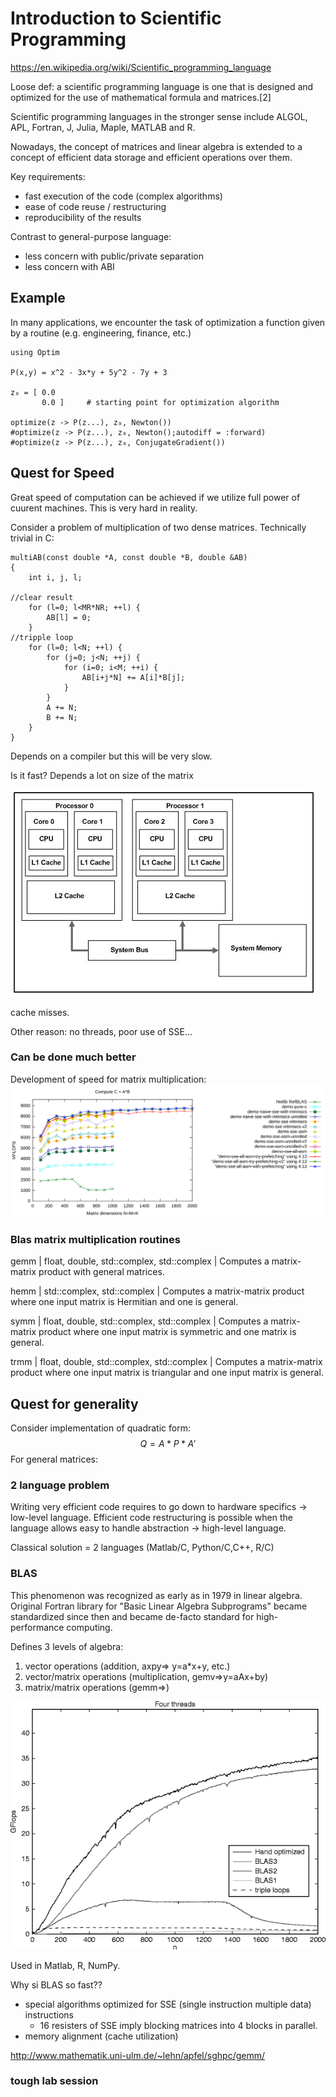 # Introduction to Scientific Programming

https://en.wikipedia.org/wiki/Scientific_programming_language

Loose def: a scientific programming language is one that is designed and optimized for the use of mathematical formula and matrices.[2] 

Scientific programming languages in the stronger sense include ALGOL, APL, Fortran, J, Julia, Maple, MATLAB and R.

Nowadays, the concept of matrices and linear algebra is extended to a concept of efficient data storage and efficient operations over them.

Key requirements:
- fast execution of the code (complex algorithms)
- ease of code reuse / restructuring 
- reproducibility of the results

Contrast to general-purpose language:
- less concern with public/private separation
- less concern with ABI 

## Example
In many applications, we encounter the task of optimization a function given by a routine (e.g. engineering, finance, etc.)

```
using Optim

P(x,y) = x^2 - 3x*y + 5y^2 - 7y + 3

z₀ = [ 0.0
       0.0 ]     # starting point for optimization algorithm

optimize(z -> P(z...), z₀, Newton())
#optimize(z -> P(z...), z₀, Newton();autodiff = :forward)
#optimize(z -> P(z...), z₀, ConjugateGradient())

```

## Quest for Speed
Great speed of computation can be achieved if we utilize full power of cuurent machines. This is very hard in reality. 

Consider a problem of multiplication of two dense matrices.
Technically trivial in C:
```
multiAB(const double *A, const double *B, double &AB)
{
    int i, j, l;

//clear result
    for (l=0; l<MR*NR; ++l) {
        AB[l] = 0;
    }
//tripple loop
    for (l=0; l<N; ++l) {
        for (j=0; j<N; ++j) {
            for (i=0; i<M; ++i) {
                AB[i+j*N] += A[i]*B[j];
            }
        }
        A += N;
        B += N;
    }
}
```

Depends on a compiler but this will be very slow.

Is it fast?
Depends a lot on size of the matrix 

![](processor.gif)

cache misses.


Other reason: no threads, poor use of SSE...

### Can be done much better

Development of speed for matrix multiplication:
![](bench_incremental.svg)

### Blas matrix multiplication routines
gemm | 
float, double, std::complex<float>, std::complex<double>
|
Computes a matrix-matrix product with general matrices.

hemm
|
std::complex<float>, std::complex<double>
|
Computes a matrix-matrix product where one input matrix is Hermitian and one is general.

symm
|
float, double, std::complex<float>, std::complex<double>
|
Computes a matrix-matrix product where one input matrix is symmetric and one matrix is general.

trmm
|
float, double, std::complex<float>, std::complex<double>
|
Computes a matrix-matrix product where one input matrix is triangular and one input matrix is general.


## Quest for generality

Consider implementation of quadratic form:
$$
Q = A*P*A'
$$
 For general matrices: 


### 2 language problem

Writing very efficient code requires to go down to hardware specifics -> low-level language.
Efficient code restructuring is possible when the language allows easy to handle  abstraction -> high-level language.

Classical solution = 2 languages (Matlab/C, Python/C,C++, R/C)

### BLAS
This phenomenon was recognized as early as in 1979 in linear algebra. Original Fortran library for "Basic Linear Algebra Subprograms" became standardized since then and became de-facto standard for high-performance computing.

Defines 3 levels of algebra:
1. vector operations (addition, axpy=> y=a*x+y, etc.)
2. vector/matrix operations (multiplication, gemv=>y=aAx+by)
3. matrix/matrix operations (gemm=>)

![](blas_benchmark.png)

Used in Matlab, R, NumPy.

Why si BLAS so fast??
- special algorithms optimized for SSE (single instruction multiple data) instructions
    + 16 resisters of SSE imply blocking matrices into   4 blocks in parallel.
- memory alignment (cache utilization)

http://www.mathematik.uni-ulm.de/~lehn/apfel/sghpc/gemm/



### tough lab session
